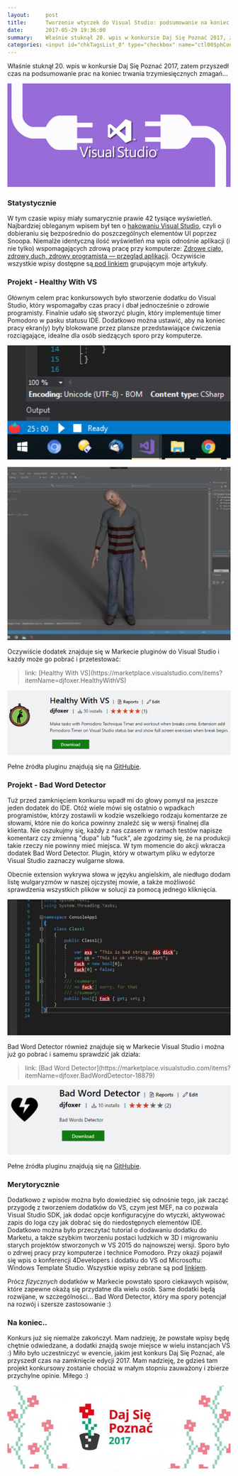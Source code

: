 ```yaml
---
layout:     post
title:      Tworzenie wtyczek do Visual Studio: podsumowanie na koniec konkursu
date:       2017-05-29 19:36:00
summary:    Właśnie stuknął 20. wpis w konkursie Daj Się Poznać 2017, zatem przyszedł czas na podsumowanie prac na koniec trwania trzymiesięcznych zmagań...Statystycznie W tym czasie wpisy miały sumarycznie prawie 42 tysiące wyświetleń. Najbardziej obleganym wpisem był ten o hakowaniu Visual Studio, czyli o dob...
categories: <input id="chkTagsList_0" type="checkbox" name="ctl00$phContentRight$chkTagsList$chkTagsList_0" checked="checked" value="1"><label for="chkTagsList_0">windows</label> <input id="chkTagsList_6" type="checkbox" name="ctl00$phContentRight$chkTagsList$chkTagsList_6" checked="checked" value="64"><label for="chkTagsList_6">porady</label> <input id="chkTagsList_7" type="checkbox" name="ctl00$phContentRight$chkTagsList$chkTagsList_7" checked="checked" value="128"><label for="chkTagsList_7">programowanie</label>
---
```




Właśnie stuknął 20. wpis w konkursie Daj Się Poznać 2017, zatem przyszedł czas na podsumowanie prac na koniec trwania trzymiesięcznych zmagań...



![desk](https://raw.githubusercontent.com/djfoxer/djfoxer.github.io/master/_img/2017-5-29-_4_/g_-_608x405_-_-_81326x20170529185905_0.png)





### Statystycznie

 

W tym czasie wpisy miały sumarycznie prawie 42 tysiące wyświetleń. Najbardziej obleganym wpisem był ten o [hakowaniu Visual Studio](https://www.dobreprogramy.pl/djfoxer/Hakujemy-Visual-Studio-dobieramy-sie-do-niedostepnych-elementow-IDE,80126.html), czyli o dobieraniu się bezpośrednio do poszczególnych elementów UI poprzez Snoopa. Niemalże identyczną ilość wyświetleń ma wpis odnośnie aplikacji (i nie tylko) wspomagających zdrową pracę przy komputerze: [Zdrowe ciało, zdrowy duch, zdrowy programista — przegląd aplikacji](https://www.dobreprogramy.pl/djfoxer/Zdrowe-cialo-zdrowy-duch-zdrowy-programista-przeglad-aplikacji,79589.html). Oczywiście wszystkie wpisy dostępne są[ pod linkiem](https://www.dobreprogramy.pl/djfoxer/Healthy-with-Visual-Studio-Daj-Sie-Poznac,s308.html) grupującym moje artykuły.



### Projekt - Healthy With VS


Głównym celem prac konkursowych było stworzenie dodatku do Visual Studio, który wspomagałby czas pracy i dbał jednocześnie o zdrowie programisty. Finalnie udało się stworzyć plugin, który implementuje timer Pomodoro w pasku statusu IDE. Dodatkowo można ustawić, aby na koniec pracy ekran(y) były blokowane przez plansze przedstawiające ćwiczenia rozciągające, idealne dla osób siedzących sporo przy komputerze.



![desk](https://raw.githubusercontent.com/djfoxer/djfoxer.github.io/master/_img/2017-5-29-_4_/g_-_608x405_-_-_81326x20170529185915_0.png)




![desk](https://raw.githubusercontent.com/djfoxer/djfoxer.github.io/master/_img/2017-5-29-_4_/g_-_608x405_-_-_81326x20170529185915_0.jpg)



Oczywiście dodatek znajduje się w Markecie pluginów do Visual Studio i każdy może go pobrać i przetestować:

<blockquote>
<p>link: [Healthy With VS](https://marketplace.visualstudio.com/items?itemName=djfoxer.HealthyWithVS)
</p>
</blockquote>


![desk](https://raw.githubusercontent.com/djfoxer/djfoxer.github.io/master/_img/2017-5-29-_4_/g_-_608x405_-_-_81326x20170529185915_1.PNG)



Pełne źródła pluginu znajdują się na [GitHubie](https://github.com/djfoxer/healthyWithVS).




### Projekt - Bad Word Detector


Tuż przed zamknięciem konkursu wpadł mi do głowy pomysł na jeszcze jeden dodatek do IDE. Otóż wiele mówi się ostatnio o wpadkach programistów, którzy zostawili w kodzie wszelkiego rodzaju komentarze ze słowami, które nie do końca powinny znaleźć się w wersji finalnej dla klienta. Nie oszukujmy się, każdy z nas czasem w ramach testów napisze komentarz czy zmienną "dupa" lub "fuck", ale zgodzimy się, że na produkcji takie rzeczy nie powinny mieć miejsca. W tym momencie do akcji wkracza dodatek Bad Word Detector. Plugin, który w otwartym pliku w edytorze Visual Studio zaznaczy wulgarne słowa.

Obecnie extension wykrywa słowa w języku angielskim, ale niedługo dodam listę wulgaryzmów w naszej ojczystej mowie, a także możliwość sprawdzenia wszystkich plików w solucji za pomocą jednego kliknięcia.



![desk](https://raw.githubusercontent.com/djfoxer/djfoxer.github.io/master/_img/2017-5-29-_4_/g_-_608x405_-_-_81326x20170529190842_0.PNG)



Bad Word Detector również znajduje się w Markecie Visual Studio i można już go pobrać i samemu sprawdzić jak działa:

<blockquote>
<p>link: [Bad Word Detector](https://marketplace.visualstudio.com/items?itemName=djfoxer.BadWordDetector-18879)
</p>
</blockquote>


![desk](https://raw.githubusercontent.com/djfoxer/djfoxer.github.io/master/_img/2017-5-29-_4_/g_-_608x405_-_-_81326x20170529185915_2.PNG)



Pełne źródła pluginu znajdują się na [GitHubie](https://github.com/djfoxer/bad-word-detector).




### Merytorycznie


Dodatkowo z wpisów można było dowiedzieć się odnośnie tego, jak  zacząć przygodę z tworzeniem dodatków do VS, czym jest MEF, na co pozwala Visual Studio SDK, jak dodać opcje konfiguracyjne do wtyczki, aktywować zapis do loga czy jak dobrać się do niedostępnych elementów IDE. Dodatkowo można było przeczytać tutorial o dodawaniu dodatku do Marketu, a także szybkim tworzeniu postaci ludzkich w 3D i migrowaniu starych projektów stworzonych w VS 2015 do najnowszej wersji. Sporo było o zdrwej pracy przy komputerze i technice Pomodoro. Przy okazji pojawił się wpis o konferencji 4Developers i dodatku do VS od Microsoftu: Windows Template Studio. Wszystkie wpisy zebrane są pod [linkiem](https://www.dobreprogramy.pl/djfoxer/Healthy-with-Visual-Studio-Daj-Sie-Poznac,s308.html).

Prócz  *fizycznych*  dodatków w Markecie powstało sporo ciekawych wpisów, które zapewne okażą się przydatne dla wielu osób. Same dodatki będą rozwijane, w szczególności... Bad Word Detector, który ma spory potencjał na rozwój i szersze zastosowanie :)


### Na koniec..


Konkurs już się niemalże zakończył. Mam nadzieję, że powstałe wpisy będę chętnie odwiedzane, a dodatki znajdą swoje miejsce w wielu instancjach VS :) Miło było uczestniczyć w evencie, jakim jest konkurs Daj Się Poznać, ale przyszedł czas na zamknięcie edycji 2017. Mam nadzieję, że gdzieś tam projekt konkursowy zostanie chociaż w małym stopniu zauważony i zbierze przychylne opinie. Miłego :)



![desk](https://raw.githubusercontent.com/djfoxer/djfoxer.github.io/master/_img/2017-5-29-_4_/g_-_608x405_-_-_81326x20170529192401_0.jpg)

